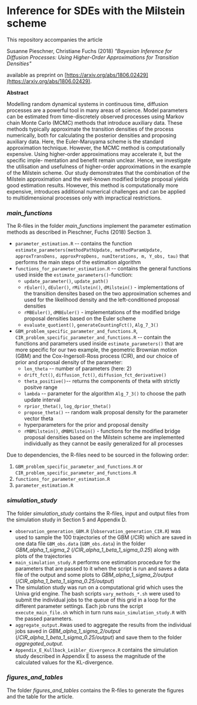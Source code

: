 # Inference for SDEs with the Milstein scheme
This repository accompanies the article 

Susanne Pieschner, Christiane Fuchs (2018) *"Bayesian Inference for Diffusion Processes: Using Higher-Order Approximations for Transition Densities"* 

available as preprint on [https://arxiv.org/abs/1806.02429](https://arxiv.org/abs/1806.02429).

**Abstract**

Modelling random dynamical systems in continuous time, diffusion processes are a powerful tool in many areas of science. Model parameters can be estimated from time-discretely observed processes using Markov chain Monte Carlo (MCMC) methods that introduce auxiliary data. These methods typically approximate the transition densities of the process numerically, both for calculating the posterior densities and proposing auxiliary data. Here, the Euler-Maruyama scheme is the standard approximation technique. However, the MCMC method is computationally expensive. Using higher-order approximations may accelerate it, but the specific imple- mentation and benefit remain unclear. Hence, we investigate the utilisation and usefulness of higher-order approximations in the example of the Milstein scheme. Our study demonstrates that the combination of the Milstein approximation and the well-known modified bridge proposal yields good estimation results. However, this method is computationally more expensive, introduces additional numerical challenges and can be applied to multidimensional processes only with impractical restrictions.


### *main_functions*
The R-files in the folder *main_functions* implement the parameter estimation methods as described in Pieschner, Fuchs (2018) Section 3.

* `parameter_estimation.R` -- contains the function `estimate_parameters(methodPathUpdate, methodParamUpdate, approxTransDens, approxPropDens, numIterations, m, Y_obs, tau)` that performs the main steps of the estimation algorithm
* `functions_for_parameter_estimation.R` -- contains the general functions used inside the `estimate_parameters()`-function:
    + `update_parameter()`, `update_path()`
    + `rEuler()`, `dEuler()`, `rMilstein()`, `dMilstein()` - implementations of the transition densites based on the two approximation schemes and used for the likelihood density and the left-conditioned proposal densities
    + `rMBEuler()`, `dMBEuler()`  - implementations of the modified bridge proposal densities based on the Euler scheme
    + `evaluate_quotient()`, `generateCountingFct()`, `Alg_7_3()`
* `GBM_problem_specific_parameter_and_functions.R`, `CIR_problem_specific_parameter_and_functions.R` -- contain the functions and parameters used inside `estimate_parameters()` that are more specific for our two example, the geometric Brownian motion (GBM) and the Cox-Ingersoll-Ross process (CIR), and our choice of prior and proposal density of the parameter:
    + `len_theta` -- number of parameters (here: 2)
    + `drift_fct()`, `diffusion_fct()`, `diffusion_fct_derivative()`
    + `theta_positive()`-- returns the components of theta with strictly positve range
    + `lambda` -- parameter for the algorithm `Alg_7_3()` to choose the path update interval
    + `rprior_theta()`, `log_dprior_theta()`
    + `propose_theta()` -- random walk proposal density for the parameter vector theta
    + hyperparameters for the prior and proposal density
    + `rMBMilstein()`, `dMBMilstein()` -  functions for the modified bridge proposal densities based on the Milstein scheme are implemented individually as they cannot be easily generalized for all processes

Due to dependencies, the R-files need to be sourced in the following order:

1. `GBM_problem_specific_parameter_and_functions.R` or `CIR_problem_specific_parameter_and_functions.R`
2. `functions_for_parameter_estimation.R`
3. `parameter_estimation.R`

### *simulation_study*
The folder *simulation_study* contains the R-files, input and output files from the simulation study in Section 5 and Appendix D.

* `observation_generation_GBM.R` (/`observation_generation_CIR.R`) was used to sample the 100 trajectories of the GBM (/CIR) which are saved in one data file `GBM_obs.data` (`GBM_obs.data`) in the folder *GBM_alpha_1_sigma_2* (/*CIR_alpha_1_beta_1_sigma_0.25*) along with plots of the trajectories
* `main_simulation_study.R` performs one estimation procedure for the parameters that are passed to it when the script is run and saves a data file of the output and some plots to *GBM_alpha_1_sigma_2/output* (/*CIR_alpha_1_beta_1_sigma_0.25/output*)
* The simulation study was run on a computational grid which uses the Univa grid engine. The bash scripts `vary_methods_*.sh` were used to submit the individual jobs to the queue of this grid in a loop for the different parameter settings. Each job runs the script `execute_main_file.sh` which in turn runs `main_simulation_study.R` with the passed parameters.
* `aggregate_output.R`was used to aggregate the results from the individual jobs saved in *GBM_alpha_1_sigma_2/output* (/*CIR_alpha_1_beta_1_sigma_0.25/output*) and save them to the folder *aggregated_output*.
* `Appendix_E_Kullback_Leibler_divergence.R` contains the simulation study described in Appendix E to assess the magnitude of the calculated values for the KL-divergence.

### *figures\_and\_tables*
The folder *figures\_and\_tables* contains the R-files to generate the figures and the table for the article.
